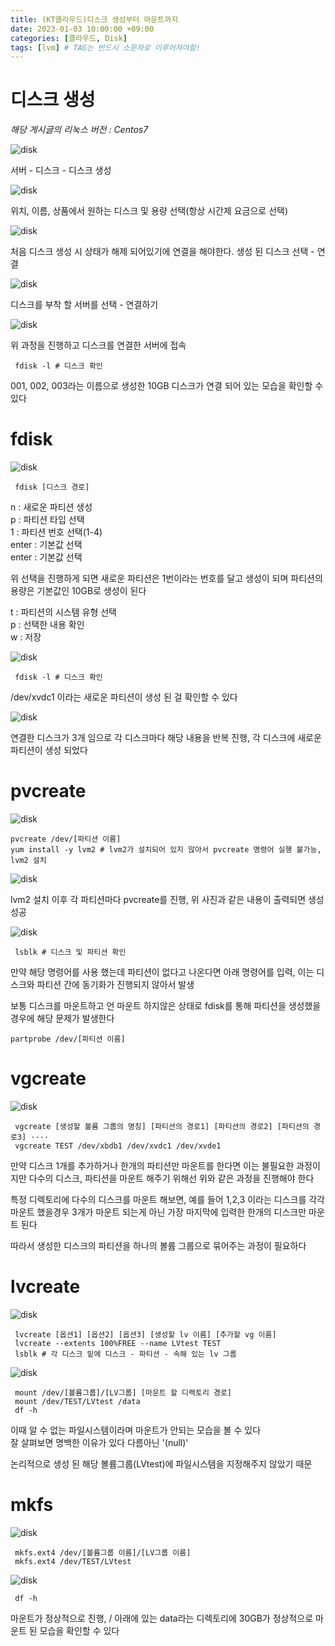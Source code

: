 ```yaml
---
title: (KT클라우드)디스크 생성부터 마운트까지
date: 2023-01-03 10:00:00 +09:00
categories: [클라우드, Disk]
tags: [lvm] # TAG는 반드시 소문자로 이루어져야함!
---
```


# 디스크 생성

*해당 게시글의 리눅스 버전 : Centos7* 

![disk](./assets/img/KTcoud/Disk/disk01.png)

서버 - 디스크 - 디스크 생성

![disk](./assets/img/KTcoud/Disk/disk02.png)

위치, 이름, 상품에서 원하는 디스크 및 용량 선택(항상 시간제 요금으로 선택)

![disk](./assets/img/KTcoud/Disk/disk03.png)

처음 디스크 생성 시 상태가 해제 되어있기에 연결을 해야한다. 생성 된 디스크 선택 - 연결

![disk](./assets/img/KTcoud/Disk/disk04.png)

디스크를 부착 할 서버를 선택 - 연결하기

![disk](./assets/img/KTcoud/Disk/disk05.png)

위 과정을 진행하고 디스크를 연결한 서버에 접속

```
 fdisk -l # 디스크 확인
```

001, 002, 003라는 이름으로 생성한 10GB 디스크가 연결 되어 있는 모습을 확인할 수 있다



# fdisk

![disk](./assets/img/KTcoud/Disk/disk06.png)

```
 fdisk [디스크 경로]
```

n : 새로운 파티션 생성 <br/>
p : 파티션 타입 선택 <br/>
1 : 파티션 번호 선택(1-4) <br/>
enter : 기본값 선택 <br/>
enter : 기본값 선택 <br/>

위 선택을 진행하게 되면 새로운 파티션은 1번이라는 번호를 달고 생성이 되며 파티션의 용량은 기본값인 10GB로 생성이 된다 <br/>

t : 파티션의 시스템 유형 선택 <br/>
p : 선택한 내용 확인 <br/>
w : 저장 <br/>

![disk](./assets/img/KTcoud/Disk/disk07.png)

```
 fdisk -l # 디스크 확인
```

/dev/xvdc1 이라는 새로운 파티션이 생성 된 걸 확인할 수 있다


![disk](./assets/img/KTcoud/Disk/disk08.png)

연결한 디스크가 3개 임으로 각 디스크마다 해당 내용을 반복 진행, 각 디스크에 새로운 파티션이 생성 되었다

# pvcreate

![disk](./assets/img/KTcoud/Disk/disk09.png)

```
pvcreate /dev/[파티션 이름]
yum install -y lvm2 # lvm2가 설치되어 있지 않아서 pvcreate 명령어 실행 불가능, lvm2 설치
```

![disk](./assets/img/KTcoud/Disk/disk10.png)

lvm2 설치 이후 각 파티션마다 pvcreate를 진행, 위 사진과 같은 내용이 출력되면 생성 성공

![disk](./assets/img/KTcoud/Disk/disk11.png)

```
 lsblk # 디스크 및 파티션 확인
```

만약 해당 명령어를 사용 했는데 파티션이 없다고 나온다면 아래 명령어를 입력, 이는 디스크와 파티션 간에 동기화가 진행되지 않아서 발생 <br/>

보통 디스크를 마운트하고 언 마운트 하지않은 상태로 fdisk를 통해 파티션을 생성했을 경우에 해당 문제가 발생한다

```
partprobe /dev/[파티션 이름]
```

# vgcreate

![disk](./assets/img/KTcoud/Disk/disk12.png)

```
 vgcreate [생성할 볼륨 그룹의 명칭] [파티션의 경로1] [파티션의 경로2] [파티션의 경로3] ····
 vgcreate TEST /dev/xbdb1 /dev/xvdc1 /dev/xvde1 
```

만약 디스크 1개를 추가하거나 한개의 파티션만 마운트를 한다면 이는 불필요한 과정이지만 다수의 디스크, 파티션을 마운트 해주기 위해선 위와 같은 과정을 진행해야 한다

특정 디렉토리에 다수의 디스크를 마운트 해보면, 예를 들어 1,2,3 이라는 디스크를 각각 마운트 했을경우 3개가 마운트 되는게 아닌 가장 마지막에 입력한 한개의 디스크만 마운트 된다

따라서 생성한 디스크의 파티션을 하나의 볼륨 그룹으로 묶어주는 과정이 필요하다

# lvcreate

![disk](./assets/img/KTcoud/Disk/disk13.png)

```
 lvcreate [옵션1] [옵션2] [옵션3] [생성할 lv 이름] [추가할 vg 이름]
 lvcreate --extents 100%FREE --name LVtest TEST
 lsblk # 각 디스크 밑에 디스크 - 파티션 - 속해 있는 lv 그룹
```
![disk](./assets/img/KTcoud/Disk/disk14.png)

```
 mount /dev/[볼륨그룹]/[LV그룹] [마운트 할 디렉토리 경로]
 mount /dev/TEST/LVtest /data
 df -h
```

이때 알 수 없는 파일시스템이라며 마운트가 안되는 모습을 볼 수 있다 <br/>
잘 살펴보면 명백한 이유가 있다 다름아닌 '(null)' <br/>

논리적으로 생성 된 해당 볼륨그룹(LVtest)에 파일시스템을 지정해주지 않았기 때문

# mkfs

![disk](./assets/img/KTcoud/Disk/disk15.png)

```
 mkfs.ext4 /dev/[볼륨그룹 이름]/[LV그룹 이름]
 mkfs.ext4 /dev/TEST/LVtest
```

![disk](./assets/img/KTcoud/Disk/disk16.png)

```
 df -h
```

마운트가 정상적으로 진행, / 아래에 있는 data라는 디렉토리에 30GB가 정상적으로 마운트 된 모습을 확인할 수 있다